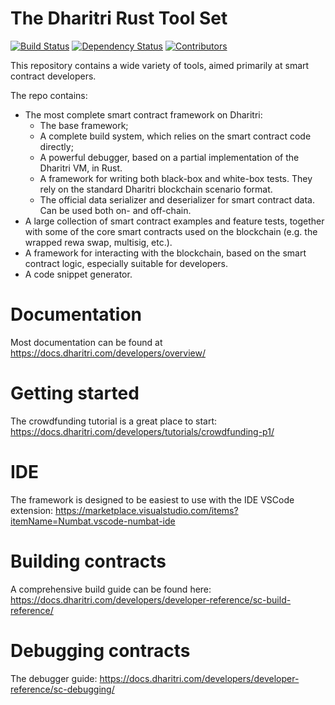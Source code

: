 # The Dharitri Rust Tool Set


[![Build Status](https://img.shields.io/github/actions/workflow/status/20481a1226/drt-sdk-rs/actions.yml?branch=master)](https://github.com/20481a1226/drt-sdk-rs/actions/workflows/actions.yml?query=branch%3Amaster) [![Dependency Status](https://deps.rs/repo/github/20481a1226/drt-sdk-rs/status.svg)](https://deps.rs/repo/github/20481a1226/drt-sdk-rs) [![Contributors](https://img.shields.io/github/contributors/20481a1226/drt-sdk-rs)](https://github.com/20481a1226/drt-sdk-rs/graphs/contributors)

This repository contains a wide variety of tools, aimed primarily at smart contract developers.

The repo contains:
- The most complete smart contract framework on Dharitri:
    - The base framework;
    - A complete build system, which relies on the smart contract code directly;
    - A powerful debugger, based on a partial implementation of the Dharitri VM, in Rust.
    - A framework for writing both black-box and white-box tests. They rely on the standard Dharitri blockchain scenario format.
    - The official data serializer and deserializer for smart contract data. Can be used both on- and off-chain.
- A large collection of smart contract examples and feature tests, together with some of the core smart contracts used on the blockchain (e.g. the wrapped rewa swap, multisig, etc.).
- A framework for interacting with the blockchain, based on the smart contract logic, especially suitable for developers.
- A code snippet generator.

# Documentation

Most documentation can be found at https://docs.dharitri.com/developers/overview/

# Getting started

The crowdfunding tutorial is a great place to start: https://docs.dharitri.com/developers/tutorials/crowdfunding-p1/

# IDE

The framework is designed to be easiest to use with the IDE VSCode extension: https://marketplace.visualstudio.com/items?itemName=Numbat.vscode-numbat-ide

# Building contracts

A comprehensive build guide can be found here: https://docs.dharitri.com/developers/developer-reference/sc-build-reference/

# Debugging contracts

The debugger guide: https://docs.dharitri.com/developers/developer-reference/sc-debugging/
